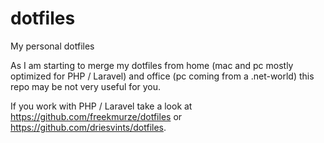 # dotfiles
My personal dotfiles

As I am starting to merge my dotfiles from home (mac and pc mostly optimized for PHP / Laravel) and office (pc coming from a .net-world) this repo may be not very useful for you.

If you work with PHP / Laravel take a look at https://github.com/freekmurze/dotfiles or https://github.com/driesvints/dotfiles.
